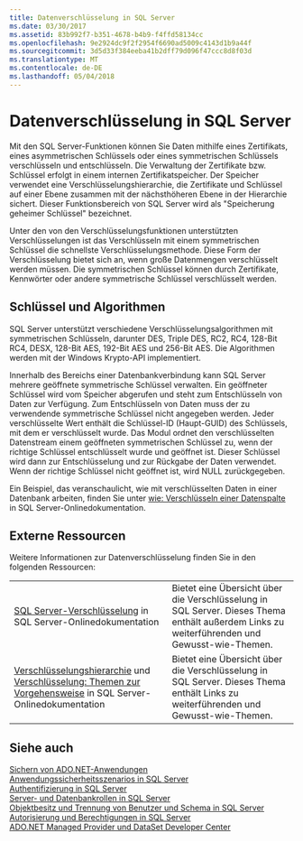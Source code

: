 ```yaml
---
title: Datenverschlüsselung in SQL Server
ms.date: 03/30/2017
ms.assetid: 83b992f7-b351-4678-b4b9-f4ffd58134cc
ms.openlocfilehash: 9e2924dc9f2f2954f6690ad5009c4143d1b9a44f
ms.sourcegitcommit: 3d5d33f384eeba41b2dff79d096f47ccc8d8f03d
ms.translationtype: MT
ms.contentlocale: de-DE
ms.lasthandoff: 05/04/2018
---
```

# <a name="data-encryption-in-sql-server"></a>Datenverschlüsselung in SQL Server
Mit den SQL Server-Funktionen können Sie Daten mithilfe eines Zertifikats, eines asymmetrischen Schlüssels oder eines symmetrischen Schlüssels verschlüsseln und entschlüsseln. Die Verwaltung der Zertifikate bzw. Schlüssel erfolgt in einem internen Zertifikatspeicher. Der Speicher verwendet eine Verschlüsselungshierarchie, die Zertifikate und Schlüssel auf einer Ebene zusammen mit der nächsthöheren Ebene in der Hierarchie sichert. Dieser Funktionsbereich von SQL Server wird als "Speicherung geheimer Schlüssel" bezeichnet.  
  
 Unter den von den Verschlüsselungsfunktionen unterstützten Verschlüsselungen ist das Verschlüsseln mit einem symmetrischen Schlüssel die schnellste Verschlüsselungsmethode. Diese Form der Verschlüsselung bietet sich an, wenn große Datenmengen verschlüsselt werden müssen. Die symmetrischen Schlüssel können durch Zertifikate, Kennwörter oder andere symmetrische Schlüssel verschlüsselt werden.  
  
## <a name="keys-and-algorithms"></a>Schlüssel und Algorithmen  
 SQL Server unterstützt verschiedene Verschlüsselungsalgorithmen mit symmetrischen Schlüsseln, darunter DES, Triple DES, RC2, RC4, 128-Bit RC4, DESX, 128-Bit AES, 192-Bit AES und 256-Bit AES. Die Algorithmen werden mit der Windows Krypto-API implementiert.  
  
 Innerhalb des Bereichs einer Datenbankverbindung kann SQL Server mehrere geöffnete symmetrische Schlüssel verwalten. Ein geöffneter Schlüssel wird vom Speicher abgerufen und steht zum Entschlüsseln von Daten zur Verfügung. Zum Entschlüsseln von Daten muss der zu verwendende symmetrische Schlüssel nicht angegeben werden. Jeder verschlüsselte Wert enthält die Schlüssel-ID (Haupt-GUID) des Schlüssels, mit dem er verschlüsselt wurde. Das Modul ordnet den verschlüsselten Datenstream einem geöffneten symmetrischen Schlüssel zu, wenn der richtige Schlüssel entschlüsselt wurde und geöffnet ist. Dieser Schlüssel wird dann zur Entschlüsselung und zur Rückgabe der Daten verwendet. Wenn der richtige Schlüssel nicht geöffnet ist, wird NULL zurückgegeben.  
  
 Ein Beispiel, das veranschaulicht, wie mit verschlüsselten Daten in einer Datenbank arbeiten, finden Sie unter [wie: Verschlüsseln einer Datenspalte](http://go.microsoft.com/fwlink/?LinkID=128559) in SQL Server-Onlinedokumentation.  
  
## <a name="external-resources"></a>Externe Ressourcen  
 Weitere Informationen zur Datenverschlüsselung finden Sie in den folgenden Ressourcen:  
  
|||  
|-|-|  
|[SQL Server-Verschlüsselung](http://msdn.microsoft.com/library/bb510663.aspx) in SQL Server-Onlinedokumentation|Bietet eine Übersicht über die Verschlüsselung in SQL Server. Dieses Thema enthält außerdem Links zu weiterführenden und Gewusst-wie-Themen.|  
|[Verschlüsselungshierarchie](http://msdn.microsoft.com/library/ms189586.aspx) und [Verschlüsselung: Themen zur Vorgehensweise](http://msdn.microsoft.com/library/aa337557.aspx) in SQL Server-Onlinedokumentation|Bietet eine Übersicht über die Verschlüsselung in SQL Server. Dieses Thema enthält Links zu weiterführenden und Gewusst-wie-Themen.|  
  
## <a name="see-also"></a>Siehe auch  
 [Sichern von ADO.NET-Anwendungen](../../../../../docs/framework/data/adonet/securing-ado-net-applications.md)  
 [Anwendungssicherheitsszenarios in SQL Server](../../../../../docs/framework/data/adonet/sql/application-security-scenarios-in-sql-server.md)  
 [Authentifizierung in SQL Server](../../../../../docs/framework/data/adonet/sql/authentication-in-sql-server.md)  
 [Server- und Datenbankrollen in SQL Server](../../../../../docs/framework/data/adonet/sql/server-and-database-roles-in-sql-server.md)  
 [Objektbesitz und Trennung von Benutzer und Schema in SQL Server](../../../../../docs/framework/data/adonet/sql/ownership-and-user-schema-separation-in-sql-server.md)  
 [Autorisierung und Berechtigungen in SQL Server](../../../../../docs/framework/data/adonet/sql/authorization-and-permissions-in-sql-server.md)  
 [ADO.NET Managed Provider und DataSet Developer Center](http://go.microsoft.com/fwlink/?LinkId=217917)
